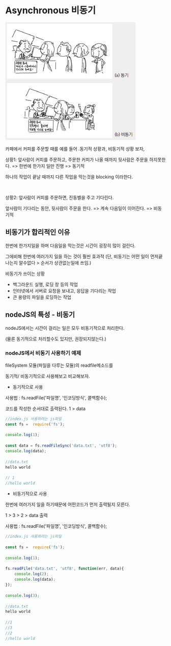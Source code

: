 # Asynchronous 비동기
![Alt text](../IMG/Asynchronous.jpg)

카페에서 커피를 주문할 때를 예를 들어 .동기적 상황과, 비동기적 상황 보자,

상황1: 앞사람이 커피를 주문하고, 주문한 커피가 나올 때까지 뒷사람은 주문을 하지못한다. => 한번에 한가지 일만 진행 => 동기적

 하나의 작업이 끝날 때까지 다른 작업을 막는것을 blocking 이라한다.

 <br/>

상황2: 앞사람이 커피를 주문하면, 진동벨을 주고 기다린다.

앞사람이 기다리는 동안, 뒷사람이 주문을 한다. => 계속 다음일이 이어진다. => 비동기적

## 비동기가 합리적인 이유

한번에 한가지일을 하며 다음일을 막는것은 시간이 굉장히 많이 걸린다.

그에비해 한번에 여러가지 일을 하는 것이 훨씬 효과적
(단, 비동기는 어떤 일이 먼저끝나는지 알수없다 > 순서가 상관없는일에 쓰임.)

비동기가 쓰이는 상황
- 백그라운드 실행, 로딩 창 등의 작업
- 인터넷에서 서버로 요청을 보내고, 응답을 기다리는 작업
- 큰 용량의 파일을 로딩하는 작업

## nodeJS의 특성 - 비동기

nodeJS에서는 시간이 걸리는 일은 모두 비동기적으로 처리한다.

(물론 동기적으로 처리할수도 있지만, 권장되지않는다.)

### nodeJS에서 비동기 사용하기 예제

fileSystem 모듈(파일을 다루는 모듈)의 readfile메소드를

동기적/ 비동기적으로 사용해보고 비교해보자.

- 동기적으로 사용

사용법 :  fs.readFile('파일명', '인코딩방식', 콜백함수);

코드를 작성한 순서대로 출력된다. 1 > data
```js 
//index.js 사용하려는 js파일
const fs =  require('fs');

console.log(1);

const data = fs.readFileSync('data.txt', 'utf8');
console.log(data);

//data.txt
hello world

// 1
//hello world
```
- 비동기적으로 사용

한번에 여러가지 일을 하기때문에 어떤코드가 먼저 출력될지 모른다.

1 > 3 > 2 > data 출력

사용법 :  fs.readFile('파일명', '인코딩방식', 콜백함수);

```js 
//index.js 사용하려는 js파일

const fs =  require('fs');

console.log(1);

fs.readFile('data.txt', 'utf8', function(err, data){
    console.log(2);
    console.log(data);
});

console.log(3);

//data.txt
hello world

//1
//3
//2
//hello world
```
